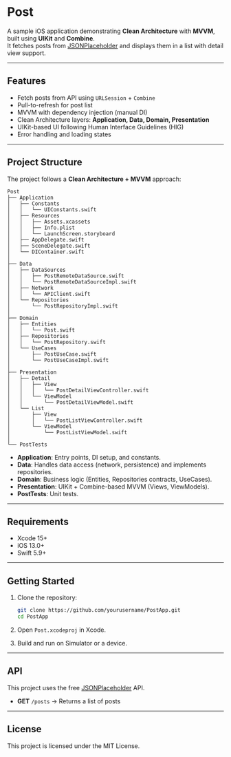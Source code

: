 # Post

A sample iOS application demonstrating **Clean Architecture** with **MVVM**, built using **UIKit** and **Combine**.  
It fetches posts from [JSONPlaceholder](https://jsonplaceholder.typicode.com/posts) and displays them in a list with detail view support.

---

## Features

- Fetch posts from API using `URLSession` + `Combine`  
- Pull-to-refresh for post list  
- MVVM with dependency injection (manual DI)  
- Clean Architecture layers: **Application, Data, Domain, Presentation**  
- UIKit-based UI following Human Interface Guidelines (HIG)  
- Error handling and loading states

---

## Project Structure

The project follows a **Clean Architecture + MVVM** approach:

```
Post
├── Application
│   ├── Constants
│   │   └── UIConstants.swift
│   ├── Resources
│   │   ├── Assets.xcassets
│   │   ├── Info.plist
│   │   └── LaunchScreen.storyboard
│   ├── AppDelegate.swift
│   ├── SceneDelegate.swift
│   └── DIContainer.swift
│
├── Data
│   ├── DataSources
│   │   ├── PostRemoteDataSource.swift
│   │   └── PostRemoteDataSourceImpl.swift
│   ├── Network
│   │   └── APIClient.swift
│   └── Repositories
│       └── PostRepositoryImpl.swift
│
├── Domain
│   ├── Entities
│   │   └── Post.swift
│   ├── Repositories
│   │   └── PostRepository.swift
│   └── UseCases
│       ├── PostUseCase.swift
│       └── PostUseCaseImpl.swift
│
├── Presentation
│   ├── Detail
│   │   ├── View
│   │   │   └── PostDetailViewController.swift
│   │   └── ViewModel
│   │       └── PostDetailViewModel.swift
│   └── List
│       ├── View
│       │   └── PostListViewController.swift
│       └── ViewModel
│           └── PostListViewModel.swift
│
└── PostTests
```

- **Application**: Entry points, DI setup, and constants.  
- **Data**: Handles data access (network, persistence) and implements repositories.  
- **Domain**: Business logic (Entities, Repositories contracts, UseCases).  
- **Presentation**: UIKit + Combine-based MVVM (Views, ViewModels).  
- **PostTests**: Unit tests.

---

## Requirements

- Xcode 15+  
- iOS 13.0+  
- Swift 5.9+

---

## Getting Started

1. Clone the repository:
   ```bash
   git clone https://github.com/yourusername/PostApp.git
   cd PostApp
   ```

2. Open `Post.xcodeproj` in Xcode.

3. Build and run on Simulator or a device.

---

## API

This project uses the free [JSONPlaceholder](https://jsonplaceholder.typicode.com/) API.

- **GET** `/posts` → Returns a list of posts

---

## License

This project is licensed under the MIT License.
